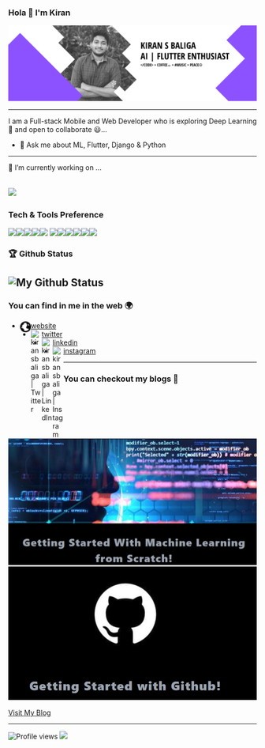 ### Hola 👋 I'm Kiran 
![Banner](https://github.com/kiransbaliga/kiransbaliga/blob/main/banner.png)

---
I am a Full-stack Mobile and Web Developer who is exploring Deep Learning 🤖 and open to collaborate 😃... 
- 💬 Ask me about ML, Flutter, Django & Python
---
🔭 I’m currently working on ...

[<img src="https://github-readme-stats.vercel.app/api/pin/?username=kiransbaliga&repo=Moosik">](https://kiransbaliga.github.io/moosik)
---
### Tech & Tools Preference
<img src="https://img.shields.io/badge/-Python-black?style=flat&logo=python&logoColor=white"><img src="https://img.shields.io/badge/-Tensorflow-gray?style=flat&logo=tensorflow"><img src="https://img.shields.io/badge/-Flutter-3a495d?style=flat&logo=flutter&logoColor=67b7f7"><img src="http://img.shields.io/badge/-django-black?style=flat&logo=django"><img src="https://img.shields.io/badge/-Flask-3a495d?style=flat&logo=flask&logoColor=67b7f7\">
<img src="http://img.shields.io/badge/-VS%20Code-007ACC?style=flat&logo=visual%20studio%20code&logoColor=white"><img src="https://img.shields.io/badge/-MySQL-F29111?style=flat&logo=mysql&logoColor=FFFFFF"><img src="https://img.shields.io/badge/-C%20&%20C++-659ad2?style=flat&logo=c%2B%2B&logoColor=ffffff"><img src="https://img.shields.io/badge/-Firebase-FFA611?style=flat&logo=firebase&logoColor=FFFFFF"><img src="http://img.shields.io/badge/-Github-000000?style=flat&logo=github&logoColor=FFFFFF"><img src="http://img.shields.io/badge/-Java-F89820?style=flat&logo=java&logoColor=white">
### 🏆 Github Status
![My Github Status](https://github-readme-stats.vercel.app/api?username=kiransbaliga&show_icons=true&hide_border=true)
---
### You can find in me in the web 🌍
- <img align="left" alt="kiransbaliga" width="22px" src="https://raw.githubusercontent.com/iconic/open-iconic/master/svg/globe.svg" />[website](https://kiransbaliga.me)
- <img align="left" alt="kiransbaliga | Twitter" width="22px" src="https://cdn.jsdelivr.net/npm/simple-icons@v3/icons/twitter.svg" />[twitter](https://www.linkedin.com/in/kiran-s-baliga-6a751618b/)
- <img align="left" alt="kiransbaliga | LinkedIn" width="22px" src="https://cdn.jsdelivr.net/npm/simple-icons@v3/icons/linkedin.svg" />[linkedin](https://www.linkedin.com/in/kiran-s-baliga-6a751618b/)
- <img align="left" alt="kiransbaliga | Instagram" width="22px" src="https://cdn.jsdelivr.net/npm/simple-icons@v3/icons/instagram.svg"/>[instagram](https://www.instagram.com/itz_kiranz/)
---

### You can checkout my blogs :loudspeaker: 

[<img src="https://github.com/kiransbaliga/kiransbaliga/blob/main/3.png">](https://kiransbaliga.me/posts/getting-started-with-machine-learning-from-scratch)
[<img src="https://github.com/kiransbaliga/kiransbaliga/blob/main/4.png">](https://kiransbaliga.me/posts/getting-started-with-github)

[Visit My Blog](https://kiransbaliga.me/blog) 

---
![Profile views](https://gpvc.arturio.dev/kiransbaliga)  <img src="https://img.shields.io/github/followers/kiransbaliga?label=Follow" style=" float:left, margin-right:10px" />


